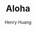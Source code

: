 ---
title: "Aloha"
github: https://github.com/henryhuang/hexo-theme-aloha
demo: https://huangyijie.com/
author: Henry Huang
ssg:
  - Hexo
cms:
  - No Cms
---
